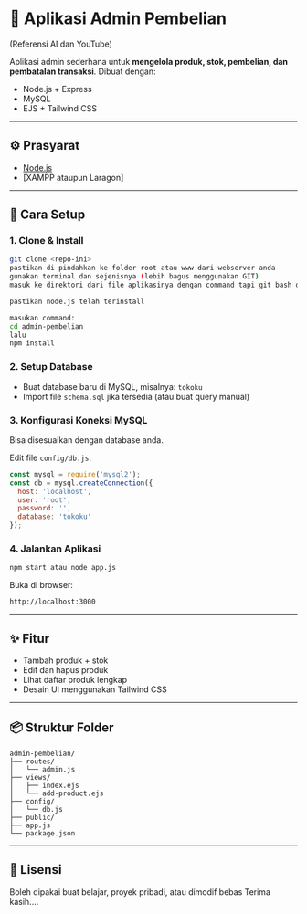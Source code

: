 # 🛒 Aplikasi Admin Pembelian
(Referensi AI dan YouTube)

Aplikasi admin sederhana untuk **mengelola produk, stok, pembelian, dan pembatalan transaksi**. Dibuat dengan:

- Node.js + Express
- MySQL
- EJS + Tailwind CSS

---

## ⚙️ Prasyarat

- [Node.js](https://nodejs.org/)
- [XAMPP ataupun Laragon]

---

## 🚀 Cara Setup

### 1. Clone & Install

```bash
git clone <repo-ini>
pastikan di pindahkan ke folder root atau www dari webserver anda
gunakan terminal dan sejenisnya (lebih bagus menggunakan GIT)
masuk ke direktori dari file aplikasinya dengan command tapi git bash dulu ke folder root atau www dari webserver anda

pastikan node.js telah terinstall

masukan command:
cd admin-pembelian
lalu
npm install
```

### 2. Setup Database

- Buat database baru di MySQL, misalnya: `tokoku`
- Import file `schema.sql` jika tersedia (atau buat query manual)

### 3. Konfigurasi Koneksi MySQL

Bisa disesuaikan dengan database anda.

Edit file `config/db.js`:

```js
const mysql = require('mysql2');
const db = mysql.createConnection({
  host: 'localhost',
  user: 'root',
  password: '',
  database: 'tokoku'
});
```

### 4. Jalankan Aplikasi

```bash
npm start atau node app.js
```

Buka di browser:

```
http://localhost:3000
```

---

## ✨ Fitur

- Tambah produk + stok
- Edit dan hapus produk
- Lihat daftar produk lengkap
- Desain UI menggunakan Tailwind CSS

---

## 📦 Struktur Folder

```
admin-pembelian/
├── routes/
│   └── admin.js
├── views/
│   ├── index.ejs
│   └── add-product.ejs
├── config/
│   └── db.js
├── public/
├── app.js
└── package.json
```

---

## 🤝 Lisensi

Boleh dipakai buat belajar, proyek pribadi, atau dimodif bebas
Terima kasih....

